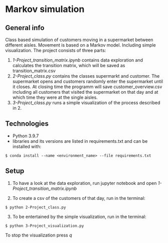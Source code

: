 # Markov simulation

## General info
Class based simulation of customers moving in a supermarket between different aisles. Movement is based on a Markov model. Including simple visualization. The project consists of three parts:
1. *1-Project_transition_matrix.ipynb* contains data exploration and calculates the transition matrix, which will be saved as transition_matrix.csv
2. *2-Project_class.py* contains the classes supermarkt and customer. The supermarket opens and customers randomly enter the supermarket until it closes. At closing time the programm will save customer_overview.csv including all customers that visited the supermarket on that day and at which time they were at the single aisles.
3. *3-Project_class.py* runs a simple visualization of the process described in 2.

## Technologies
* Python 3.9.7
* libraries and its versions are listed in requirements.txt and can be installed with:
```
$ conda install --name <environment_name> --file requirements.txt
```

## Setup
1. To have a look at the data exploration, run jupyter notebook and open *1-Project_transition_matrix.ipynb*

2. To create a csv of the customers of that day, run in the terminal:
```
$ python 2-Project_class.py
```

3. To be entertained by the simple visualization, run in the terminal:
```
$ python 3-Project_visualization.py
```
To stop the visualization press *q*
